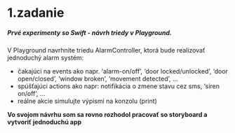 # 1.zadanie

##### Prvé experimenty so Swift - návrh triedy v Playground.
V Playground navrhnite triedu AlarmController, ktorá bude realizovať jednoduchý alarm systém:
* čakajúci na events ako napr. ‘alarm-on/off’, ‘door locked/unlocked’, ‘door open/closed’, ‘window broken’, ‘movement detected’, ...
* spúšťajúci actions ako napr: notifikácia o zmene stavu cez sms, ‘siren on/off’, ...
* reálne akcie simulujte výpismi na konzolu (print)

**Vo svojom návrhu som sa rovno rozhodol pracovať so storyboard a vytvoriť jednoduchú app**
